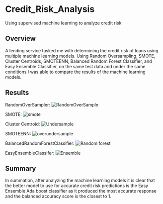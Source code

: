 # Credit_Risk_Analysis
Using supervised machine learning to analyze credit risk

## Overview
A lending service tasked me with determining the credit risk of loans using multiple machine learning models. Using Random Oversampling, SMOTE, Cluster Centroids, SMOTEENN, Balanced Random Forest Classifier, and Easy Ensemble Classifier, on the same test data and under the same conditions I was able to compare the results of the machine learning models. 

## Results
RandomOverSampler:
![RandomOverSample](https://user-images.githubusercontent.com/99688417/178790893-8b2bb287-acc7-425b-8210-99a8f493659a.png)



SMOTE:
![smote](https://user-images.githubusercontent.com/99688417/178790921-a509c6d2-c1ec-4206-b6dd-1f05b593128e.png)

Cluster Centroid:
![Undersample](https://user-images.githubusercontent.com/99688417/178792141-451aec92-0beb-4521-97be-e41cd26326df.png)


SMOTEENN:
![overundersample](https://user-images.githubusercontent.com/99688417/178791966-7166d755-f918-4837-b5eb-b4f52be7304c.png)

BalancedRandomForestClassifier:
![Random forest](https://user-images.githubusercontent.com/99688417/178791913-a41ddf32-8c7d-4968-bc98-2338986dd9c2.png)


EasyEnsembleClassifer:
![Ensemble](https://user-images.githubusercontent.com/99688417/178791011-40d02458-7d11-49e9-be4f-4240227732a0.png)



## Summary
In summation, after analyzing the machine learning models it is clear that the better model to use for accurate credit risk predictions is the Easy Ensemble Ada boost classifier as it produced the most accurate response and the balanced accuracy score is the closest to 1. 
